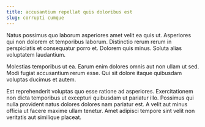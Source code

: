 ```yaml
---
title: accusantium repellat quis doloribus est
slug: corrupti cumque
---
```


Natus possimus quo laborum asperiores amet velit ea quis ut. Asperiores qui non dolorem et temporibus laborum. Distinctio rerum rerum in perspiciatis et consequatur porro et. Dolorem quis minus. Soluta alias voluptatem laudantium.

Molestias temporibus ut ea. Earum enim dolores omnis aut non ullam ut sed. Modi fugiat accusantium rerum esse. Qui sit dolore itaque quibusdam voluptas ducimus et autem.

Est reprehenderit voluptas quo esse ratione ad asperiores. Exercitationem non dicta temporibus ut excepturi quibusdam ut pariatur illo. Possimus qui nulla provident natus dolores dolores nam pariatur est. A velit aut minus officia ut facere maxime ullam tenetur. Amet adipisci tempore sint velit non veritatis aut similique placeat.
